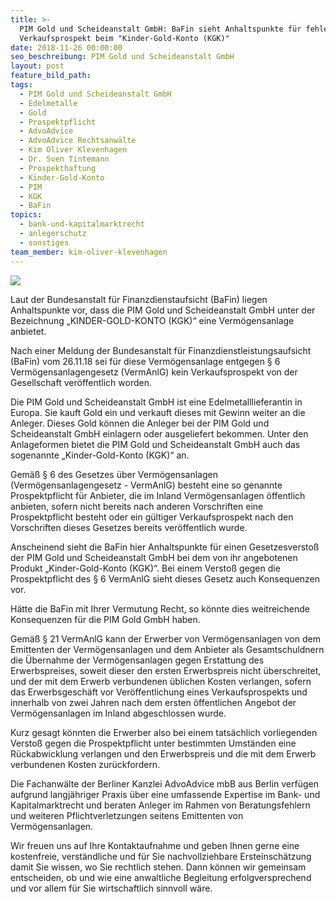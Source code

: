 ```yaml
---
title: >-
  PIM Gold und Scheideanstalt GmbH: BaFin sieht Anhaltspunkte für fehlenden
  Verkaufsprospekt beim "Kinder-Gold-Konto (KGK)"
date: 2018-11-26 00:00:00
seo_beschreibung: PIM Gold und Scheideanstalt GmbH
layout: post
feature_bild_path:
tags:
  - PIM Gold und Scheideanstalt GmbH
  - Edelmetalle
  - Gold
  - Prospektpflicht
  - AdvoAdvice
  - AdvoAdvice Rechtsanwälte
  - Kim Oliver Klevenhagen
  - Dr. Sven Tintemann
  - Prospekthaftung
  - Kinder-Gold-Konto
  - PIM
  - KGK
  - BaFin
topics:
  - bank-und-kapitalmarktrecht
  - anlegerschutz
  - sonstiges
team_member: kim-oliver-klevenhagen
---
```


![](/uploads/advoadvice-01-59-von-80-1.jpg)

Laut der Bundesanstalt f&uuml;r Finanzdienstaufsicht (BaFin) liegen Anhaltspunkte vor, dass die PIM Gold und Scheideanstalt GmbH unter der Bezeichnung „KINDER-GOLD-KONTO (KGK)“ eine Verm&ouml;gensanlage anbietet.

Nach einer Meldung der Bundesanstalt f&uuml;r Finanzdienstleistungsaufsicht (BaFin) vom 26.11.18 sei f&uuml;r diese Verm&ouml;gensanlage entgegen &sect; 6 Verm&ouml;gensanlagengesetz (VermAnlG) kein Verkaufsprospekt von der Gesellschaft ver&ouml;ffentlich worden.

Die PIM Gold und Scheideanstalt GmbH ist eine Edelmetalllieferantin in Europa. Sie kauft Gold ein und verkauft dieses mit Gewinn weiter an die Anleger. Dieses Gold k&ouml;nnen die Anleger bei der PIM Gold und Scheideanstalt GmbH einlagern oder ausgeliefert bekommen. Unter den Anlageformen bietet die PIM Gold und Scheideanstalt GmbH auch das sogenannte „Kinder-Gold-Konto (KGK)“ an.

Gem&auml;&szlig; &sect; 6 des Gesetzes &uuml;ber Verm&ouml;gensanlagen (Verm&ouml;gensanlagengesetz - VermAnlG) besteht eine so genannte Prospektpflicht f&uuml;r Anbieter, die im Inland Verm&ouml;gensanlagen &ouml;ffentlich anbieten, sofern nicht bereits nach anderen Vorschriften eine Prospektpflicht besteht oder ein g&uuml;ltiger Verkaufsprospekt nach den Vorschriften dieses Gesetzes bereits ver&ouml;ffentlich wurde.

Anscheinend sieht die BaFin hier Anhaltspunkte f&uuml;r einen Gesetzesversto&szlig; der PIM Gold und Scheideanstalt GmbH bei dem von ihr angebotenen Produkt „Kinder-Gold-Konto (KGK)“. Bei einem Versto&szlig; gegen die Prospektpflicht des &sect; 6 VermAnlG sieht dieses Gesetz auch Konsequenzen vor.

H&auml;tte die BaFin mit Ihrer Vermutung Recht, so k&ouml;nnte dies weitreichende Konsequenzen f&uuml;r die PIM Gold GmbH haben.

Gem&auml;&szlig; &sect; 21 VermAnlG kann der Erwerber von Verm&ouml;gensanlagen von dem Emittenten der Verm&ouml;gensanlagen und dem Anbieter als Gesamtschuldnern die &Uuml;bernahme der Verm&ouml;gensanlagen gegen Erstattung des Erwerbspreises, soweit dieser den ersten Erwerbspreis nicht &uuml;berschreitet, und der mit dem Erwerb verbundenen &uuml;blichen Kosten verlangen, sofern das Erwerbsgesch&auml;ft vor Ver&ouml;ffentlichung eines Verkaufsprospekts und innerhalb von zwei Jahren nach dem ersten &ouml;ffentlichen Angebot der Verm&ouml;gensanlagen im Inland abgeschlossen wurde.

Kurz gesagt k&ouml;nnten die Erwerber also bei einem tats&auml;chlich vorliegenden Versto&szlig; gegen die Prospektpflicht unter bestimmten Umst&auml;nden eine R&uuml;ckabwicklung verlangen und den Erwerbspreis und die mit dem Erwerb verbundenen Kosten zur&uuml;ckfordern.

Die Fachanw&auml;lte der Berliner Kanzlei AdvoAdvice mbB aus Berlin verf&uuml;gen aufgrund langj&auml;hriger Praxis &uuml;ber eine umfassende Expertise im Bank- und Kapitalmarktrecht und beraten Anleger im Rahmen von Beratungsfehlern und weiteren Pflichtverletzungen seitens Emittenten von Verm&ouml;gensanlagen.

Wir freuen uns auf Ihre Kontaktaufnahme und geben Ihnen gerne eine kostenfreie, verst&auml;ndliche und f&uuml;r Sie nachvollziehbare Ersteinsch&auml;tzung damit Sie wissen, wo Sie rechtlich stehen. Dann k&ouml;nnen wir gemeinsam entscheiden, ob und wie eine anwaltliche Begleitung erfolgversprechend und vor allem f&uuml;r Sie wirtschaftlich sinnvoll w&auml;re.